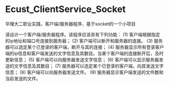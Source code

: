 # Ecust_ClientService_Socket
华理大二职业实践，客户端/服务器程序，基于socket的一个小项目

请设计一个客户端/服务器程序。该程序应该具有下列功能：
(1)	客户端根据指定的ip地址和端口号连接到服务器；
(2)	客户端可以断开和服务器的连接。
(3)	服务器可以选定某个已登录的客户端，断开与其的连接；
(4)	服务器显示所有登录客户端的ip信息和客户端发送的文字信息及其数目。当某个客户端的连接断开后，及时更新信息；
(5)	客户端可以向服务器发送文字信息；
(6)	客户端可以显示服务器发送的文字信息及其数目；
(7)	服务器可以选定某个已登录的客户端，向其发送文字信息；
(8)	客户端可以向服务器发送文件。
(9)	服务器显示客户端发送的文件数和当前发送的文件。

